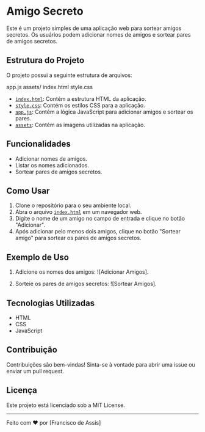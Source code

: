# Amigo Secreto

Este é um projeto simples de uma aplicação web para sortear amigos secretos. Os usuários podem adicionar nomes de amigos e sortear pares de amigos secretos.

## Estrutura do Projeto

O projeto possui a seguinte estrutura de arquivos:

app.js assets/ index.html style.css


- [`index.html`](index.html): Contém a estrutura HTML da aplicação.
- [`style.css`](style.css): Contém os estilos CSS para a aplicação.
- [`app.js`](app.js): Contém a lógica JavaScript para adicionar amigos e sortear os pares.
- [`assets`](assets): Contém as imagens utilizadas na aplicação.

## Funcionalidades

- Adicionar nomes de amigos.
- Listar os nomes adicionados.
- Sortear pares de amigos secretos.

## Como Usar

1. Clone o repositório para o seu ambiente local.
2. Abra o arquivo [`index.html`](index.html) em um navegador web.
3. Digite o nome de um amigo no campo de entrada e clique no botão "Adicionar".
4. Após adicionar pelo menos dois amigos, clique no botão "Sortear amigo" para sortear os pares de amigos secretos.

## Exemplo de Uso

1. Adicione os nomes dos amigos:
   ![Adicionar Amigos].

2. Sorteie os pares de amigos secretos:
   ![Sortear Amigos].

## Tecnologias Utilizadas

- HTML
- CSS
- JavaScript

## Contribuição

Contribuições são bem-vindas! Sinta-se à vontade para abrir uma issue ou enviar um pull request.

## Licença

Este projeto está licenciado sob a MIT License.

---

Feito com ❤️ por [Francisco de Assis]
